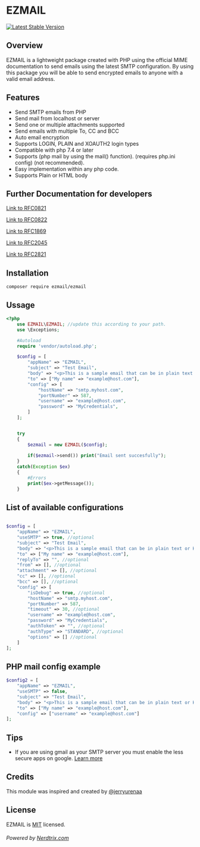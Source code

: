 # EZMAIL 

[![Latest Stable Version](http://poser.pugx.org/phpunit/phpunit/v)](https://packagist.org/packages/ezmail/ezmail) 

## Overview
EZMAIL is a lightweight package created with PHP using the official MIME documentation to send emails using the latest SMTP configuration. By using this package you will be able to send encrypted emails to anyone with a valid email address.

## Features
- Send SMTP emails from PHP 
- Send mail from localhost or server
- Send one or multiple attachments supported
- Send emails with multiple To, CC and BCC
- Auto email encryption
- Supports LOGIN, PLAIN and XOAUTH2 login types
- Compatible with php 7.4 or later
- Supports (php mail by using the mail() function). (requires php.ini config) (not recommended).
- Easy implementation within any php code.
- Supports Plain or HTML body


## Further Documentation for developers

[Link to RFC0821](https://www.ietf.org/rfc/rfc0821.txt)

[Link to RFC0822](https://tools.ietf.org/html/rfc822)

[Link to RFC1869](https://tools.ietf.org/html/rfc1869)

[Link to RFC2045](https://tools.ietf.org/html/rfc2045)

[Link to RFC2821](https://www.ietf.org/rfc/rfc2821.txt)

## Installation

```
composer require ezmail/ezmail

```


## Ussage 

```php
<?php
    use EZMAIL\EZMAIL; //update this according to your path.
    use \Exceptions; 

    #Autoload
    require 'vendor/autoload.php';

    $config = [
        "appName" => "EZMAIL",
        "subject" => "Test Email",
        "body" => "<p>This is a sample email that can be in plain text or HTML</p>",
        "to" => ["My name" => "example@host.com"],
        "config" => [
            "hostName" => "smtp.myhost.com",
            "portNumber" => 587,
            "username" => "example@host.com",
            "password" => "MyCredentials",
        ]
    ];


    try
    {
        $ezmail = new EZMAIL($config);
        
        if($ezmail->send()) print("Email sent succesfully");
    }
    catch(Exception $ex)
    {
        #Errors
        print($ex->getMessage());
    }   

```

## List of available configurations

```php

$config = [
    "appName" => "EZMAIL",
    "useSMTP" => true, //optional
    "subject" => "Test Email",
    "body" => "<p>This is a sample email that can be in plain text or HTML</p>",
    "to" => ["My name" => "example@host.com"],
    "replyTo" => "", //optional
    "from" => [], //optional
    "attachment" => [], //optional
    "cc" => [], //optional
    "bcc" => [], //optional
    "config" => [
        "isDebug" => true, //optional
        "hostName" => "smtp.myhost.com",
        "portNumber" => 587,
        "timeout" => 30, //optional
        "username" => "example@host.com",
        "password" => "MyCredentials",
        "authToken" => "", //optional
        "authType" => "STANDARD", //optional
        "options" => [] //optional
    ]
];

```

## PHP mail config example

```php
$config2 = [
    "appName" => "EZMAIL",
    "useSMTP" => false,
    "subject" => "Test Email",
    "body" => "<p>This is a sample email that can be in plain text or HTML</p>",
    "to" => ["My name" => "example@host.com"],
    "config" => ["username" => "example@host.com"]
];

```

## Tips
- If you are using gmail as your SMTP server you must enable the less secure apps on google. [Learn more](https://www.google.com/settings/security/lesssecureapps)  


## Credits
This module was inspired and created by [@jerryurenaa](http://jerryurenaa.com)


## License
EZMAIL is [MIT](https://github.com/Nerdtrix/FetchAsync/blob/main/LICENSE.md) licensed.


###### Powered by [Nerdtrix.com](http://nerdtrix.com)